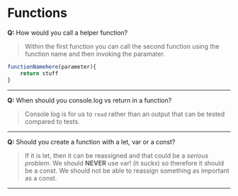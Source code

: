 # Functions
**Q:** How would you call a helper function?
> Within the first function you can call the second function using the function name and then invoking the paramater.
```js
functionNamehere(parameter){
    return stuff
}
```
<!-- for some reason it didn't  -->
---
**Q:** When should you console.log vs return in a function?
> Console log is for us to `read` rather than an output that can be tested compared to tests.
---
**Q:** Should you create a function with a let, var or a const?
> If it is let, then it can be reassigned and that could be a _serious_ *problem*.  We should **NEVER** use var! (it sucks) so therefore it should be a const.  We should not be able to reassign something as important as a const.
---